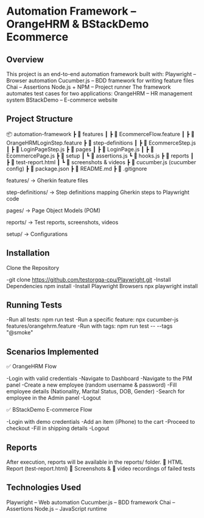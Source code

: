 # Automation Framework – OrangeHRM & BStackDemo Ecommerce

## Overview
This project is an end-to-end automation framework built with:
Playwright – Browser automation
Cucumber.js – BDD framework for writing feature files
Chai – Assertions
Node.js + NPM – Project runner
The framework automates test cases for two applications:
OrangeHRM – HR management system
BStackDemo – E-commerce website

## Project Structure

📦 automation-framework
┣ 📂 features
┃ ┣ 📜 EcommerceFlow.feature
┃ ┣ 📜 OrangeHRMLoginStep.feature
┣ 📂 step-definitions
┃ ┣ 📜 EcommerceStep.js
┃ ┣ 📜 LoginPageStep.js
┣ 📂 pages
┃ ┣ 📜 LoginPage.js
┃ ┣ 📜 EcommercePage.js
┣ 📂 setup
┃ ┗ 📜 assertions.js 
  ┗ 📜 hooks.js
┣ 📂 reports
┃ ┣ 📜 test-report.html
┃ ┗ 📜 screenshots & videos
┣ 📜 cucumber.js (cucumber config)
┣ 📜 package.json
┣ 📜 README.md
┣ 📜 .gitignore

features/ → Gherkin feature files

step-definitions/ → Step definitions mapping Gherkin steps to Playwright code

pages/ → Page Object Models (POM)

reports/ → Test reports, screenshots, videos

setup/ → Configurations

## Installation

Clone the Repository

-git clone https://github.com/testorgqa-cpu/Playwright.git
-Install Dependencies
npm install
-Install Playwright Browsers
npx playwright install

## Running Tests

-Run all tests:
npm run test
-Run a specific feature:
npx cucumber-js features/orangehrm.feature
-Run with tags:
npm run test -- --tags "@smoke"

## Scenarios Implemented

✅ OrangeHRM Flow

-Login with valid credentials
-Navigate to Dashboard
-Navigate to the PIM panel
-Create a new employee (random username & password)
-Fill employee details (Nationality, Marital Status, DOB, Gender)
-Search for employee in the Admin panel
-Logout

✅ BStackDemo E-commerce Flow

-Login with demo credentials
-Add an item (iPhone) to the cart
-Proceed to checkout
-Fill in shipping details
-Logout

## Reports

After execution, reports will be available in the reports/ folder.
📄 HTML Report (test-report.html)
📸 Screenshots & 🎥 video recordings of failed tests

## Technologies Used

Playwright – Web automation
Cucumber.js – BDD framework
Chai – Assertions
Node.js – JavaScript runtime